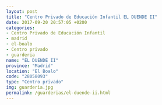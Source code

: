 ```yaml
---
layout: post
title: "Centro Privado de Educación Infantil EL DUENDE II"
date: 2017-09-20 20:57:05 +0200
categories:
- Centro Privado de Educación Infantil
- madrid
- el-boalo
- Centro privado
- guarderia
name: "EL DUENDE II"
province: "Madrid"
location: "El Boalo"
code: "28058093"
type: "Centro privado"
img: guarderia.jpg
permalink: /guarderias/el-duende-ii.html
---
```

